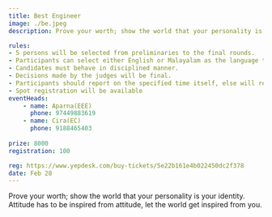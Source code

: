 ```yaml
---
title: Best Engineer
image: ./be.jpeg
description: Prove your worth; show the world that your personality is your identity. Attitude has to be inspired from attitude, let the world get inspired from you.

rules: 
- 5 persons will be selected from preliminaries to the final rounds.
- Participants can select either English or Malayalam as the language to communicate during their  performance but if the judge demand for English in any rounds, and then their demand is to be followed.
- Candidates must behave in disciplined manner. 
- Decisions made by the judges will be final. 
- Participants should report on the specified time itself, else will result in elimination. 
- Spot registration will be available
eventHeads:
    - name: Aparna(EEE)
      phone: 97449883619
    - name: Cira(EC)
      phone: 9188465403
    
prize: 8000
registration: 100

reg: https://www.yepdesk.com/buy-tickets/5e22b161e4b022450dc2f378
date: Feb 28
---
```


Prove your worth; show the world that your personality is your identity. Attitude has to be inspired from attitude, let the world get inspired from you.
